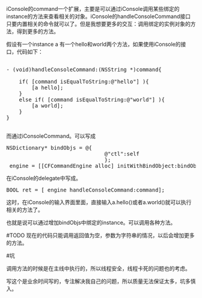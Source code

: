 iConsole的command一个扩展，主要是可以通过iConsole调用某些绑定的instance的方法来查看相关的对象。iConsole的handleConsoleCommand接口只要内置相关的命令就可以了。但是我想要更多的交互：调用绑定的实例对象的方法，得到更多的方法。

假设有一个instance a 有一个hello和world两个方法，如果使用iConsole的接口，代码如下：
<pre>

- (void)handleConsoleCommand:(NSString *)command{

    if( [command isEqualToString:@"hello"] ){
        [a hello];
    }
    else if( [command isEqualToString:@"world"] ){
        [a world];
    }
}

</pre>
而通过iConsoleCommand。可以写成
<pre>
NSDictionary* bindObjs = @{
                               @"ctl":self
                               };
_engine = [[CFCommandEngine alloc] initWithBindObject:bindObjs];
</pre>
在iConsole的delegate中写成。

<pre>
BOOL ret = [_engine handleConsoleCommand:command];
</pre>
这时，在iConsole的输入界面里面，直接输入a.hello()或者a.world()就可以执行相关的方法了。

也就是说可以通过增加bindObjs中绑定的instance。可以调用各种方法。


#TODO
现在的代码只能调用返回值为空，参数为字符串的情况，以后会增加更多的方法。


#坑

调用方法的时候是在主线中执行的，所以线程安全，线程卡死的问题也的考虑。

写这个是业余时间写的，专注解决我自己的问题，所以质量无法保证太多，坑多慎入。

